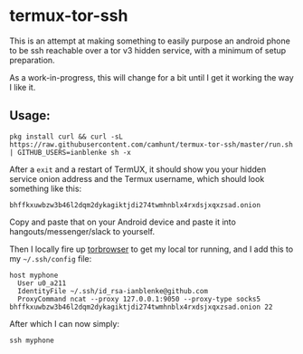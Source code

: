 # termux-tor-ssh

This is an attempt at making something to easily purpose an android phone to be ssh reachable over a tor v3 hidden service, with a minimum of setup preparation.

As a work-in-progress, this will change for a bit until I get it working the way I like it.

## Usage:

    pkg install curl && curl -sL https://raw.githubusercontent.com/camhunt/termux-tor-ssh/master/run.sh | GITHUB_USERS=ianblenke sh -x

After a `exit` and a restart of TermUX, it should show you your hidden service onion address and the Termux username, which should look something like this:

    bhffkxuwbzw3b46l2dqm2dykagiktjdi274twmhnblx4rxdsjxqxzsad.onion

Copy and paste that on your Android device and paste it into hangouts/messenger/slack to yourself.

Then I locally fire up [torbrowser](https://www.torproject.org/projects/torbrowser.html.en) to get my local tor running, and I add this to my `~/.ssh/config` file:

    host myphone
      User u0_a211
      IdentityFile ~/.ssh/id_rsa-ianblenke@github.com
      ProxyCommand ncat --proxy 127.0.0.1:9050 --proxy-type socks5 bhffkxuwbzw3b46l2dqm2dykagiktjdi274twmhnblx4rxdsjxqxzsad.onion 22

After which I can now simply:

    ssh myphone

